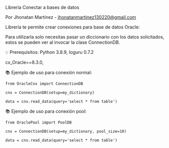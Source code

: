 Librería Conectar a bases de datos


Por Jhonatan Martínez - jhonatanmartinez130220@gmail.com


Librería te permite crear conexiones para base de datos Oracle:

Para utilizarla solo necesitas pasar un diccionario con los datos solicitados, estos se pueden ver al invocar la clase ConnectionDB.

💡 Prerequisitos:
Python 3.8.9,
loguru 0.7.2

cx_Oracle==8.3.0,

📚 Ejemplo de uso para conexión normal:

    from OracleCnx import ConnectionDB
    
    cnx = ConnectionDB(setup=my_dictionary)
    
    data = cnx.read_data(query='select * from table')

📚 Ejemplo de uso para conexión pool:

    from OraclePool import PoolDB
    
    cnx = ConnectionDB(setup=my_dictionary, pool_size=10)
    
    data = cnx.read_data(query='select * from table')